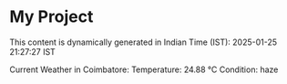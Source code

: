# My Project

This content is dynamically generated in Indian Time (IST): 2025-01-25 21:27:27 IST


Current Weather in Coimbatore:
Temperature: 24.88 °C
Condition: haze
